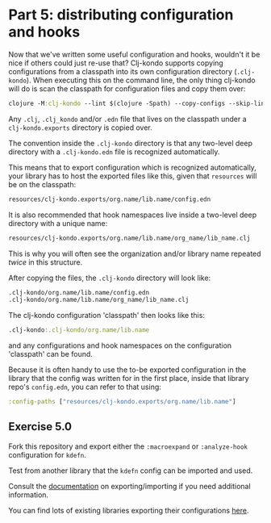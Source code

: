# Part 5: distributing configuration and hooks

Now that we've written some useful configuration and hooks, wouldn't it be nice
if others could just re-use that?  Clj-kondo supports copying configurations
from a classpath into its own configuration directory (`.clj-kondo`).  When
executing this on the command line, the only thing clj-kondo will do is scan the
classpath for configuration files and copy them over:

``` clojure
clojure -M:clj-kondo --lint $(clojure -Spath) --copy-configs --skip-lint
```

Any `.clj`, `.clj_kondo` and/or `.edn` file that lives on the classpath under a
`clj-kondo.exports` directory is copied over.

The convention inside the `.clj-kondo` directory is that any two-level deep
directory with a `.clj-kondo.edn` file is recognized automatically.

This means that to export configuration which is recognized automatically, your
library has to host the exported files like this, given that `resources` will be
on the classpath:

``` clojure
resources/clj-kondo.exports/org.name/lib.name/config.edn
```

It is also recommended that hook namespaces live inside a two-level deep
directory with a unique name:

``` clojure
resources/clj-kondo.exports/org.name/lib.name/org_name/lib_name.clj
```

This is why you will often see the organization and/or library name repeated _twice_ in this structure.

After copying the files, the `.clj-kondo` directory will look like:

``` clojure
.clj-kondo/org.name/lib.name/config.edn
.clj-kondo/org.name/lib.name/org_name/lib_name.clj
```

The clj-kondo configuration 'classpath' then looks like this:

``` clojure
.clj-kondo:.clj-kondo/org.name/lib.name
```

and any configurations and hook namespaces on the configuration 'classpath' can be found.

Because it is often handy to use the to-be exported configuration in the library
that the config was written for in the first place, inside that library repo's
`config.edn`, you can refer to that using:

``` clojure
:config-paths ["resources/clj-kondo.exports/org.name/lib.name"]
```

## Exercise 5.0

Fork this repository and export either the `:macroexpand` or `:analyze-hook`
configuration for `kdefn`.

Test from another library that the `kdefn` config can be imported and used.

Consult the
[documentation](https://github.com/clj-kondo/clj-kondo/blob/master/doc/config.md#exporting-and-importing-configuration)
on exporting/importing if you need additional information.

You can find lots of existing libraries exporting their configurations
[here](https://github.com/clj-kondo/clj-kondo/discussions/1528).
